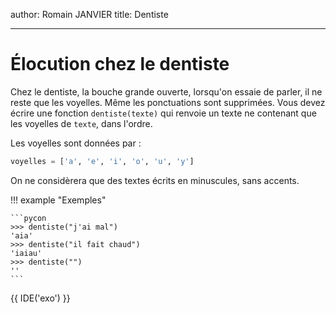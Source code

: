 author: Romain JANVIER
title: Dentiste

---

# Élocution chez le dentiste

Chez le dentiste, la bouche grande ouverte, lorsqu'on essaie de parler, il
ne reste que les voyelles. Même les ponctuations sont supprimées. 
Vous devez écrire une fonction `dentiste(texte)` qui renvoie un texte 
ne contenant que les voyelles de `texte`, dans l'ordre. 

Les voyelles sont données par :
```python
voyelles = ['a', 'e', 'i', 'o', 'u', 'y']
```
On ne considèrera que des textes écrits en minuscules, sans accents.

!!! example "Exemples"

    ```pycon
    >>> dentiste("j'ai mal")
    'aia'
    >>> dentiste("il fait chaud")
    'iaiau'
    >>> dentiste("")
    ''
    ```

{{ IDE('exo') }}